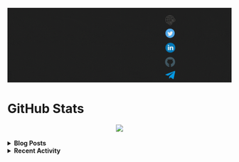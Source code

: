 [![Header](https://raw.githubusercontent.com/crazyuploader/crazyuploader/master/header.gif "Header")](https://jugalkishore.me/)

# GitHub Stats

<p align="center"><img src="https://readme-stats.jugalkishore.me/api?username=crazyuploader" /></p>

<details>
    <summary><b>Blog Posts</b></summary>

<!-- BLOG-POST-LIST:START -->
- [First Post](https://jugalkishore.me/posts/first-post/)
<!-- BLOG-POST-LIST:END -->
</details>

<details>
    <summary><b>Recent Activity</b></summary>

<!--START_SECTION:activity-->
1. 🎉 Merged PR [#29](https://github.com/crazyuploader/Android_Test_Apps/pull/29) in [crazyuploader/Android_Test_Apps](https://github.com/crazyuploader/Android_Test_Apps)
2. 🎉 Merged PR [#30](https://github.com/crazyuploader/Android_Test_Apps/pull/30) in [crazyuploader/Android_Test_Apps](https://github.com/crazyuploader/Android_Test_Apps)
3. 🎉 Merged PR [#25](https://github.com/crazyuploader/activity-box/pull/25) in [crazyuploader/activity-box](https://github.com/crazyuploader/activity-box)
4. 🎉 Merged PR [#40](https://github.com/crazyuploader/Covid19/pull/40) in [crazyuploader/Covid19](https://github.com/crazyuploader/Covid19)
5. 🎉 Merged PR [#12](https://github.com/crazyuploader/IntelliK/pull/12) in [crazyuploader/IntelliK](https://github.com/crazyuploader/IntelliK)
<!--END_SECTION:activity-->
</details>

<!--<p align="center"><img src="https://quotes-github-readme.vercel.app/api?type=horizontal" /></p>-->
